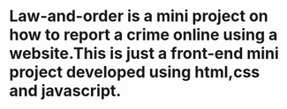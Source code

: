 # Law-and-order is a mini project on how to report a crime online using a website.This is just a front-end mini project developed using html,css and javascript.
